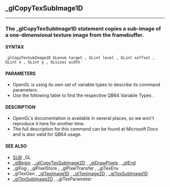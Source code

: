 ## _glCopyTexSubImage1D
---

### The _glCopyTexSubImage1D statement copies a sub-image of a one-dimensional texture image from the framebuffer.

#### SYNTAX

`_glCopyTexSubImage1D GLenum target , GLint level , GLint xoffset , GLint x , GLint y , GLsizei width`

#### PARAMETERS
* OpenGL is using its own set of variable types to describe its command parameters.
* Use the following table to find the respective QB64 Variable Types .


#### DESCRIPTION
* OpenGL's documentation is available in several places, so we won't reproduce it here for another time.
* The full description for this command can be found at Microsoft Docs and is also valid for QB64 usage.


#### SEE ALSO
* [SUB](./SUB.md) _GL
* [_glBegin](./_glBegin.md) , [_glCopyTexSubImage2D](./_glCopyTexSubImage2D.md) , [_glDrawPixels](./_glDrawPixels.md) , [_glEnd](./_glEnd.md)
* _glFog , _glPixelStore , _glPixelTransfer , _glTexEnv
* _glTexGen , [_glTexImage1D](./_glTexImage1D.md) , [_glTexImage2D](./_glTexImage2D.md) , [_glTexSubImage1D](./_glTexSubImage1D.md)
* [_glTexSubImage2D](./_glTexSubImage2D.md) , _glTexParameter
